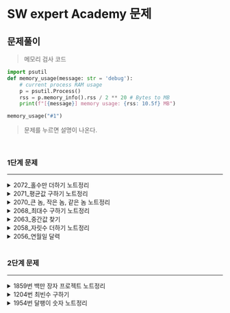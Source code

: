 # SW expert Academy 문제

## 문제풀이 

> 메모리 검사 코드 

```py
import psutil
def memory_usage(message: str = 'debug'):
    # current process RAM usage
    p = psutil.Process()
    rss = p.memory_info().rss / 2 ** 20 # Bytes to MB
    print(f"[{message}] memory usage: {rss: 10.5f} MB")

memory_usage("#1")
```

> 문제를 누르면 설명이 나온다.


<br>

### 1단계 문제

---

<details>
<summary>2072_홀수만 더하기 노트정리</summary>

* [문제링크](https://swexpertacademy.com/main/code/problem/problemDetail.do?contestProbId=AV5QSEhaA5sDFAUq)

## 삼성 기출문제 2072 홀수만 더하기

|시간제한|메모리제한|정답비율|입력조건|출력조건|
|:---:|:---:|:---:|:---:|:---:|
|30초|256MB|71%|첫 줄에 테스트 케이스의 개수 T가 주어지고, 그 아래로 각 테스트 케이스가 주어진다. 각 테스트 케이스의 첫 번째 줄에는 10개의 수가 주어진다.(모든 수는 0이상 10000이하의 정수)|출력의 각 줄은 '#t'로 시작하고, 공백을 한 칸 둔 다음 정답을 출력한다.(t는 테스트케이스의 번호이며 1부터 시작한다.)

<br>

### 문제

```
10개의 수를 입력 받아, 그 중에서 홀수만 더한 값을 출력하는 프로그램을 작성하라
```

<br>

|예제입력|예제출력|
|:---:|:---:|
|3||
|3 17 1 39 8 41 2 32 99 2|#1 200|
|22 8 5 123 7 2 63 7 3 46|#2 208|
|6 63 2 3 58 76 21 33 8 1|#3 121|

<br>

### 문제풀이 전략

1. 메인 로직 처리 
    - 홀수만 더하는 함수

2. 입력 처리
    -  input 받은뒤 그 수만큼 반복하여 testcase를 받는다.

3. 출력 처리
    - 문제 조건에 맞게 출력한다.


### 답안 전체코드

```python
def oddsum(tcase):
    result = 0
    for j in tcase:
        if j%2==1:
            result+=j
    return result
def 입력():
    n = int(input())
    i=0
    testcase = list()
    while i < n:
        inputNums=list(map(int,input().split()))
        testcase.append(inputNums)
        i += 1
    return testcase

def 출력(testcase):
    num=1
    for tcase in testcase:
        result=oddsum(tcase)
        print('#%d %d'%(num,result))
        num+=1

출력(입력())
```

</details>


<details>
<summary>2071_평균값 구하기 노트정리</summary>

* [문제링크](https://swexpertacademy.com/main/code/problem/problemDetail.do?problemLevel=1&contestProbId=AV5QRnJqA5cDFAUq&categoryId=AV5QRnJqA5cDFAUq&categoryType=CODE&problemTitle=&orderBy=FIRST_REG_DATETIME&selectCodeLang=ALL&select-1=1&pageSize=10&pageIndex=1)

## SW Expert Academy 2071번 평균값 구하기

|시간제한|메모리제한|정답비율|입력조건|출력조건|
|:---:|:---:|:---:|:---:|:---:|
|30초|256MB|68%|가장 첫 줄에는 테스트 케이스의 개수 T가 주어지고, 그 아래로 각 테스트 케이스가 주어진다.각 테스트 케이스의 첫 번째 줄에는 10개의 수가 주어진다.|출력의 각줄은 '#t'로 시작하고, 공백을 한 칸 둔 다음 정답을 출력한다.(t는 테스트 케이스의 번호를 의미하며 1부터 시작한다.)

<br>

### 문제

```
10개의 수를 입력 받아, 평균값을 출력하는 프로그램을 작성하라.

(소수점 첫째 자리에서 반올림한 정수를 출력한다.)
```


<br>

|예제입력|예제출력|
|:---:|:---:|
|3|예제출력2|
|3 17 1 39 8 41 2 32 99 2|#1 24|
|22 8 5 123 7 2 63 7 3 46|#2 29|
|6 63 2 3 58 76 21 33 8 1|#3 27|

<br>

### 문제풀이 전략

1. 메인 로직 처리 
    - 모두 더한뒤 10으로 나누고 round 함수를 이용하여 반올림한다.

2. 입력 처리
    -  input 받은뒤 그 수만큼 반복하여 testcase를 받는다.

3. 출력 처리
    - 문제 조건에 맞게 출력한다.


### 답안 전체코드

```py
def 평균(tcase):
    return round(sum(tcase)/10)
def 입력():
    n = int(input())
    i=0
    testcase = list()
    while i < n:
        inputNums=list(map(int,input().split()))
        testcase.append(inputNums)
        i += 1
    return testcase

def 출력(testcase):
    num=1
    for tcase in testcase:
        result=평균(tcase)
        print('#%d %d'%(num,result))
        num+=1

출력(입력())
```

</details>


<details>
<summary>2070_큰 놈, 작은 놈, 같은 놈 노트정리</summary>

* [문제링크](https://swexpertacademy.com/main/code/problem/problemDetail.do?problemLevel=1&contestProbId=AV5QQ6qqA40DFAUq&categoryId=AV5QQ6qqA40DFAUq&categoryType=CODE&problemTitle=&orderBy=FIRST_REG_DATETIME&selectCodeLang=ALL&select-1=1&pageSize=10&pageIndex=1)

## SW Expert Academy 2070번 큰 놈, 작은 놈, 같은 놈

|시간제한|메모리제한|정답비율|입력조건|출력조건|
|:---:|:---:|:---:|:---:|:---:|
|30초|256MB|82%|문제에표기|문제에표기

<br>

### 문제

```
[문제]

2개의 수를 입력 받아 크기를 비교하여 등호 또는 부등호를 출력하는 프로그램을 작성하라.


[제약 사항]

각 수는 0 이상 10000 이하의 정수이다.


[입력]

가장 첫 줄에는 테스트 케이스의 개수 T가 주어지고, 그 아래로 각 테스트 케이스가 주어진다.

각 테스트 케이스의 첫 번째 줄에는 2개의 수가 주어진다.


[출력]

출력의 각 줄은 '#t'로 시작하고, 공백을 한 칸 둔 다음 정답을 출력한다.

(t는 테스트 케이스의 번호를 의미하며 1부터 시작한다.)
```


<br>

|예제입력|예제출력|
|:---:|:---:|
|3|예제출력|
|3 8|#1 <|
|7 7|#2 =|
|369 123|#3 >|


<br>

### 문제풀이 전략

1. 메인 로직 처리 
    - 케이스만 나눠준다.

2. 입력 처리
    -  input 받은뒤 그 수만큼 반복하여 testcase를 받는다.

3. 출력 처리
    - 문제 조건에 맞게 출력한다.

### 답안 전체코드

```py
def 메인함수(testcase):
    if testcase[0] > testcase[1]:
        return ">"
    elif testcase[0] < testcase[1]:
        return "<"
    else:
        return "="


def 입력():
    n = int(input())
    i = 0
    testcaseList = list()
    while i<n:
        testcaseList.append(list(map(int,input().split())))
        i+=1
    return testcaseList

def 출력(testcaseList):
    n = 1
    for testcase in testcaseList:
        print("#%d %c"%(n,메인함수(testcase)))
        n+=1
출력(입력())
```


</details>


<details>
<summary>2068_최대수 구하기 노트정리</summary>

* [문제링크](https://swexpertacademy.com/main/code/problem/problemDetail.do?problemLevel=1&contestProbId=AV5QQhbqA4QDFAUq&categoryId=AV5QQhbqA4QDFAUq&categoryType=CODE&problemTitle=&orderBy=FIRST_REG_DATETIME&selectCodeLang=PYTHON&select-1=1&pageSize=10&pageIndex=1)

## SW Expert Academy 2068번 최대수 구하기

|시간제한|메모리제한|정답비율|입력조건|출력조건|
|:---:|:---:|:---:|:---:|:---:|
|30초|256MB|86%|문제에표기|문제에표기

<br>

### 문제

```
[문제]

10개의 수를 입력 받아, 그 중에서 가장 큰 수를 출력하는 프로그램을 작성하라.


[제약 사항]

각 수는 0 이상 10000 이하의 정수이다.


[입력]

가장 첫 줄에는 테스트 케이스의 개수 T가 주어지고, 그 아래로 각 테스트 케이스가 주어진다.

각 테스트 케이스의 첫 번째 줄에는 10개의 수가 주어진다.


[출력]

출력의 각 줄은 '#t'로 시작하고, 공백을 한 칸 둔 다음 정답을 출력한다.

(t는 테스트 케이스의 번호를 의미하며 1부터 시작한다.)
```


<br>

|예제입력|예제출력|
|:---:|:---:|
|3|예제출력|
|3 17 1 39 8 41 2 32 99 2|#1 99|
|22 8 5 123 7 2 63 7 3 46|#2 123|
|6 63 2 3 58 76 21 33 8 1|#3 76|

<br>

### 문제풀이 전략

1. 메인 로직 처리 
    - 최대수를 반환한다.

2. 입력 처리
    - input 받은뒤 그 수만큼 반복하여 testcase를 받는다.

3. 출력 처리
    - 문제 조건에 맞게 출력한다.


### 답안 전체코드

```py

def 메인함수(testcase):
    return max(testcase)
    


def 입력():
    n = int(input())
    i = 0
    testcaseList = list()
    while i<n: 
        testcaseList.append(list(map(int,input().split())))
        i+=1
    return testcaseList

def 출력(testcaseList):
    n = 1
    for testcase in testcaseList:
        print("#%d %d"%(n,메인함수(testcase)))
        n+=1

출력(입력())



```

</details>


<details>
<summary>2063_중간값 찾기</summary>

* [문제링크](https://swexpertacademy.com/main/code/problem/problemDetail.do?problemLevel=1&contestProbId=AV5QPsXKA2UDFAUq&categoryId=AV5QPsXKA2UDFAUq&categoryType=CODE&problemTitle=&orderBy=FIRST_REG_DATETIME&selectCodeLang=PYTHON&select-1=1&pageSize=10&pageIndex=1)

## SW Expert Academy 2070번 큰 놈, 작은 놈, 같은 놈

|시간제한|메모리제한|정답비율|입력조건|출력조건|
|:---:|:---:|:---:|:---:|:---:|
|30초|256MB|78%|문제에표기|문제에표기

<br>

### 문제

```
[문제]

중간값은 통계 집단의 수치를 크기 순으로 배열 했을 때 전체의 중앙에 위치하는 수치를 뜻한다.

입력으로 N 개의 점수가 주어졌을 때, 중간값을 출력하라.


[예제]

N이 9 이고, 9개의 점수가 아래와 같이 주어질 경우,

85 72 38 80 69 65 68 96 22

69이 중간값이 된다.


[제약 사항]

1. N은 항상 홀수로 주어진다.

2. N은 9이상 199 이하의 정수이다. (9 ≤ N ≤ 199)


[입력]

입력은 첫 줄에 N 이 주어진다.

둘째 줄에 N 개의 점수가 주어진다.


[출력]

N 개의 점수들 중, 중간값에 해당하는 점수를 정답으로 출력한다.
```


<br>

|예제입력|예제출력|
|:---:|:---:|
|9|예제출력|
|85 72 38 80 69 65 68 96 22|69|


<br>

### 문제풀이 전략

1. 메인 로직 처리 
    - 정렬 후 2로 나누어지는 몫의 인덱스를 반환한다.

2. 입력 처리
    - input 받은뒤 그 수만큼 반복하여 testcase를 받는다.

3. 출력 처리
    - 문제 조건에 맞게 출력한다.

### 답안 전체코드

```py
def 메인함수(testcase,n):
    testcase.sort()
    return testcase[(n//2)]

def 입력():
    n = int(input())
    testcase = list(map(int,input().split()))
    return testcase, n

def 출력(testcase,n):
    print(메인함수(testcase,n))


testcase,n = 입력()
출력(testcase,n)

```

</details>

<details>
<summary>2058_자릿수 더하기 노트정리</summary>

* [문제링크](https://swexpertacademy.com/main/code/problem/problemDetail.do?problemLevel=1&contestProbId=AV5QPRjqA10DFAUq&categoryId=AV5QPRjqA10DFAUq&categoryType=CODE&problemTitle=&orderBy=FIRST_REG_DATETIME&selectCodeLang=PYTHON&select-1=1&pageSize=10&pageIndex=1)

## SW Expert Academy 2058번 자릿수 더하기

|시간제한|메모리제한|정답비율|입력조건|출력조건|
|:---:|:---:|:---:|:---:|:---:|
|30초|256MB|92%|문제에표기|문제에표기

<br>

### 문제

```
[문제]

하나의 자연수를 입력 받아 각 자릿수의 합을 계산하는 프로그램을 작성하라.


[제약 사항]

자연수 N은 1부터 9999까지의 자연수이다. (1 ≤ N ≤ 9999)


[입력]

입력으로 자연수 N이 주어진다.


[출력]

각 자릿수의 합을 출력한다.
```


<br>

|예제입력|예제출력|
|:---:|:---:|
|6789|30|

<br>

### 문제풀이 전략

1. 메인 로직 처리 
    - 10으로 나눈 나머지를 더한다.
    - n 을 10으로 나눈 몫으로 바꾼다.

2. 입력 처리
    - input=n 받는다.

3. 출력 처리
    - 문제 조건에 맞게 출력한다.


### 답안 전체코드

```py
n = int(input())
result = 0
while n>0:
    result += n%10
    n=n//10
print(result)
```

</details>

<details>
<summary>2056_연월일 달력</summary>

* [문제링크](https://swexpertacademy.com/main/code/problem/problemDetail.do?problemLevel=1&contestProbId=AV5QLkdKAz4DFAUq&categoryId=AV5QLkdKAz4DFAUq&categoryType=CODE&problemTitle=&orderBy=FIRST_REG_DATETIME&selectCodeLang=PYTHON&select-1=1&pageSize=10&pageIndex=1)

## SW Expert Academy 2058번 자릿수 더하기

|시간제한|메모리제한|정답비율|입력조건|출력조건|
|:---:|:---:|:---:|:---:|:---:|
|30초|256MB|62%|문제에표기|문제에표기

<br>

### 문제

```
연월일 순으로 구성된 8자리의 날짜가 입력으로 주어진다.
```

<img src="/main/common/fileDownload.do?downloadType=CKEditorImages&amp;fileId=AV5QOksKA1QDFAUq">

```
해당 날짜의 유효성을 판단한 후, 날짜가 유효하다면

[그림1] 과 같이 ”YYYY/MM/DD”형식으로 출력하고,

날짜가 유효하지 않을 경우, -1 을 출력하는 프로그램을 작성하라.


연월일로 구성된 입력에서 월은 1~12 사이 값을 가져야 하며

일은 [표1] 과 같이, 1일 ~ 각각의 달에 해당하는 날짜까지의 값을 가질 수 있다.
```

```
※ 2월의 경우, 28일인 경우만 고려한다. (윤년은 고려하지 않는다.)
```
<img src="/main/common/fileDownload.do?downloadType=CKEditorImages&amp;fileId=AV5QOw9qA1UDFAUq">

```
[입력]

입력은 첫 줄에 총 테스트 케이스의 개수 T가 온다.

다음 줄부터 각 테스트 케이스가 주어진다.


[출력]

테스트 케이스 t에 대한 결과는 “#t”을 찍고, 한 칸 띄고, 정답을 출력한다.

(t는 테스트 케이스의 번호를 의미하며 1부터 시작한다.)
```


<br>

|예제입력|예제출력|
|:---:|:---:|
|5|예제출력|
|22220228|#1 2222/02/28|
|20150002|#2 -1|
|01010101|#3 0101/01/01|
|20140230|#4 -1|
|11111111|#5 1111/11/11|

<br>

### 문제풀이 전략

1. 메인 로직 처리 
    - yyyy/mm/dd 로 나누고
    - 각 yyyy/mm/dd를 검증한다
    - 검증 내용은 31까지인 월과 30까지인 월 28일까지인 월을 구분하고 검증한다.
    - yyyy/mm/dd 로 나올수 있게 전처리를 한다. 1-> 01월 나올수 있도록

2. 입력 처리
    - 테스트 케이스 수만큼 받는다.

3. 출력 처리
    - 문제 조건에 맞게 출력한다.


### 답안 전체코드

```py
def 메인함수(testcase):
    #yyyy/mm/dd 로나눠야함
    날짜들 = list()
    dd=testcase%100
    testcase=testcase//100
    mm=testcase%100
    yyyy=testcase//100

    날짜들.append(yyyy)
    날짜들.append(mm)
    날짜들.append(dd) 
    return 날짜들

def 년전처리(숫자):
    if 99 < 숫자 < 1000:
        숫자 = "0%d"%숫자
    elif 9 < 숫자 < 100:
        숫자 = "00%d"%숫자
    elif 0 < 숫자 < 10:
        숫자 = "000%d"%숫자
    else:
        숫자 = "%d"%숫자
    return 숫자

def 월일전처리(숫자):
    if 0 < 숫자 < 10:
        숫자 = "0%d"%숫자
    else:
        숫자 = "%d"%숫자
    return 숫자

def 검증(날짜들):
    삼십일일월 = [1,3,5,7,8,10,12]
    삼십일월 = [4,6,9,11]
    이월 = [2]
    if 날짜들[1] in 삼십일일월 and 0<날짜들[2]<32:
        return True
    elif 날짜들[1] in 삼십일월 and 0<날짜들[2]<31:
        return True
    elif 날짜들[1] in 이월 and 0<날짜들[2]<29:
        return True
    else : return False


def 입력():
    n = int(input())
    i = 0
    testcaseList = list()
    while i<n:
        testcaseList.append(int(input()))
        i+=1
    return testcaseList

def 출력(testcaseList):
    n = 1
    for 날짜들 in testcaseList:
        연월일 = 메인함수(날짜들)
        if 검증(연월일):
            print("#%d %s/%s/%s"%(n,년전처리(연월일[0]),월일전처리(연월일[1]),월일전처리(연월일[2])))
        else:
            print("#%d -1"%n)
        n+=1

출력(입력())
```

</details>


<br>


### 2단계 문제

---


<details>
<summary>1859번 백만 장자 프로젝트 노트정리</summary>

* [문제링크](https://swexpertacademy.com/main/code/problem/problemDetail.do?problemLevel=2&contestProbId=AV5LrsUaDxcDFAXc&categoryId=AV5LrsUaDxcDFAXc&categoryType=CODE&problemTitle=&orderBy=FIRST_REG_DATETIME&selectCodeLang=ALL&select-1=2&pageSize=10&pageIndex=1)

## SW Expert Academy 1859번 백만 장자 프로젝트

|시간제한|메모리제한|정답비율|입력조건|출력조건|
|:---:|:---:|:---:|:---:|:---:|
|30초|256MB|30%|문제에표기|문제에표기

<br>

### 문제

```
[문제]

25년 간의 수행 끝에 원재는 미래를 보는 능력을 갖게 되었다. 이 능력으로 원재는 사재기를 하려고 한다.

다만 당국의 감시가 심해 한 번에 많은 양을 사재기 할 수 없다.

다음과 같은 조건 하에서 사재기를 하여 최대한의 이득을 얻도록 도와주자.

    1. 원재는 연속된 N일 동안의 물건의 매매가를 예측하여 알고 있다.
    2. 당국의 감시망에 걸리지 않기 위해 하루에 최대 1만큼 구입할 수 있다.
    3. 판매는 얼마든지 할 수 있다.

예를 들어 3일 동안의 매매가가 1, 2, 3 이라면 처음 두 날에 원료를 구매하여 마지막 날에 팔면 3의 이익을 얻을 수 있다.


[입력]

첫 번째 줄에 테스트 케이스의 수 T가 주어진다.

각 테스트 케이스 별로 첫 줄에는 자연수 N(2 ≤ N ≤ 1,000,000)이 주어지고,

둘째 줄에는 각 날의 매매가를 나타내는 N개의 자연수들이 공백으로 구분되어 순서대로 주어진다.

각 날의 매매가는 10,000이하이다.


[출력]

각 테스트 케이스마다 ‘#x’(x는 테스트케이스 번호를 의미하며 1부터 시작한다)를 출력하고, 최대 이익을 출력한다.


[예제 풀이]

1번째 케이스는 아무 것도 사지 않는 것이 최대 이익이다.

2번째 케이스는 1,2일에 각각 한 개씩 사서 세 번째 날에 두 개를 팔면 10의 이익을 얻을 수 있다.
```


<br>

|예제입력|예제출력|
|:---:|:---:|
|3|testcase개수|
|3|test1|
|10 7 6|#1 0|
|3|test2|
|3 5 9|#2 10|
|5|test3|
|1 1 3 1 2|#3 5|


<br>

### 문제풀이 전략

1. 메인 로직 처리 
    - 역정렬하여 가장 높은수를 만나면 계산한다. 이후 가장높은 수는 삭제한다

2. 입력 처리
    - input 받은뒤 그 수만큼 반복하여 testcase를 받는다.

3. 출력 처리
    - 문제 조건에 맞게 출력한다.

### 답안 전체코드

```py
def 메인함수(testcase):
    j=0
    sum = 0
    result = 0
    maxnums = sorted(testcase,reverse=1)
    for i in testcase:
        sum += i
        j+=1
        max = maxnums[0]
        if max == i:
            result +=((i*j)-sum)
            sum = 0
            j = 0
            del maxnums[0]
    return result

def 입력():
    n = int(input())
    testcaseList = list()
    for i in range(n):
        m = int(input())
        testcaseList.append(list(map(int,input().split())))
    return testcaseList

def 출력(testcaseList):
    num = 1
    for testcase in testcaseList:
        print("#%d %d"%(num,메인함수(testcase)))
        num+=1

출력(입력())

```

</details>

<details>
<summary>1204번 최빈수 구하기</summary>

* [문제링크](https://swexpertacademy.com/main/code/problem/problemDetail.do?problemLevel=2&contestProbId=AV13zo1KAAACFAYh&categoryId=AV13zo1KAAACFAYh&categoryType=CODE&problemTitle=&orderBy=RECOMMEND_COUNT&selectCodeLang=PYTHON&select-1=2&pageSize=10&pageIndex=1)

## SW Expert Academy 1204번 최빈수 구하기

|시간제한|메모리제한|정답비율|입력조건|출력조건|
|:---:|:---:|:---:|:---:|:---:|
|30초|256MB|52%|문제에표기|문제에표기

<br>

### 문제

```
[문제]

어느 고등학교에서 실시한 1000명의 수학 성적을 토대로 통계 자료를 만들려고 한다.

이때, 이 학교에서는 최빈수를 이용하여 학생들의 평균 수준을 짐작하는데, 여기서 최빈수는 특정 자료에서 가장 여러 번 나타나는 값을 의미한다.

다음과 같은 수 분포가 있으면,

10, 8, 7, 2, 2, 4, 8, 8, 8, 9, 5, 5, 3

최빈수는 8이 된다.

최빈수를 출력하는 프로그램을 작성하여라 (단, 최빈수가 여러 개 일 때에는 가장 큰 점수를 출력하라).

[제약 사항]

학생의 수는 1000명이며, 각 학생의 점수는 0점 이상 100점 이하의 값이다.
 
[입력]

첫 번째 줄에 테스트 케이스의 수 T가 주어진다.

각 테스트 케이스의 첫 줄에는 테스트 케이스의 번호가 주어지고 그 다음 줄부터는 점수가 주어진다.

[출력]

#부호와 함께 테스트 케이스의 번호를 출력하고, 공백 문자 후 테스트 케이스에 대한 답을 출력한다.
```


<br>

|예제입력|예제출력|
|:---:|:---:|
|예제입력|예제출력|



<br>

### 문제풀이 전략


- 빈수처리는 dict 자료형을 사용하여 key(점수) :value(출현빈도) 로하여 푼다.
- 만약 출현빈도가 같은게 있다면 더 높은 점수를 출력하자.



### 답안 전체코드

```py
n = int(input())
i = 0
result = list()
while i<n:
    i+=1
    z=input()
    testcase = list(map(int,input().split()))
    indexes = {key : 0 for key in testcase}
    for value in testcase:
        indexes[value]+=1
    keys = [k for k,v in indexes.items() if max(indexes.values()) == v]
    result.append(max(keys))

for index in range(len(result)):
    print("#%d %d"%(index+1,result[index]))

```

</details>

<details>
<summary>1954번 달팽이 숫자 노트정리</summary>

* [문제링크](https://swexpertacademy.com/main/code/problem/problemDetail.do?problemLevel=2&contestProbId=AV5PobmqAPoDFAUq&categoryId=AV5PobmqAPoDFAUq&categoryType=CODE&problemTitle=&orderBy=RECOMMEND_COUNT&selectCodeLang=PYTHON&select-1=2&pageSize=10&pageIndex=1)

## SW Expert Academy 1954번 달팽이 숫자

|시간제한|메모리제한|정답비율|입력조건|출력조건|
|:---:|:---:|:---:|:---:|:---:|
|30초|256MB|52%|문제에표기|문제에표기

<br>

### 문제

```
[문제]
달팽이는 1부터 N*N까지의 숫자가 시계방향으로 이루어져 있다.

다음과 같이 정수 N을 입력 받아 N크기의 달팽이를 출력하시오.

[예제]

N이 3일 경우,

N이 4일 경우,
 
[제약사항]

달팽이의 크기 N은 1 이상 10 이하의 정수이다. (1 ≤ N ≤ 10)

[입력]

가장 첫 줄에는 테스트 케이스의 개수 T가 주어지고, 그 아래로 각 테스트 케이스가 주어진다.

각 테스트 케이스에는 N이 주어진다.


[출력]

각 줄은 '#t'로 시작하고, 다음 줄부터 빈칸을 사이에 두고 달팽이 숫자를 출력한다.

(t는 테스트 케이스의 번호를 의미하며 1부터 시작한다.)

```


<br>

|예제입력|예제출력|
|:---:|:---:|
|입력x|입력x|



<br>

### 문제풀이 전략


- 빈수처리는 dict 자료형을 사용하여 key(점수) :value(출현빈도) 로하여 푼다.
- 만약 출현빈도가 같은게 있다면 더 높은 점수를 출력하자.



### 답안 전체코드

```py


```

</details>